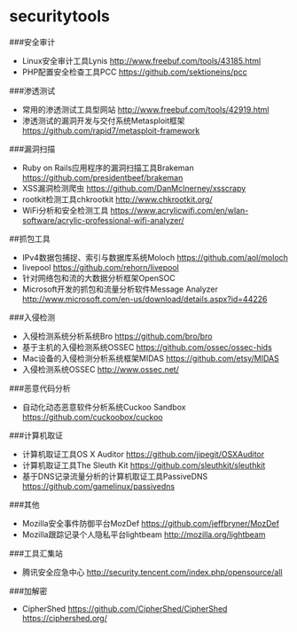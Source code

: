 securitytools
=============
###安全审计
* Linux安全审计工具Lynis http://www.freebuf.com/tools/43185.html
* PHP配置安全检查工具PCC https://github.com/sektioneins/pcc

###渗透测试
* 常用的渗透测试工具型网站 http://www.freebuf.com/tools/42919.html
* 渗透测试的漏洞开发与交付系统Metasploit框架 https://github.com/rapid7/metasploit-framework

###漏洞扫描
* Ruby on Rails应用程序的漏洞扫描工具Brakeman https://github.com/presidentbeef/brakeman
* XSS漏洞检测爬虫 https://github.com/DanMcInerney/xsscrapy
* rootkit检测工具chkrootkit http://www.chkrootkit.org/
*  WiFi分析和安全检测工具 https://www.acrylicwifi.com/en/wlan-software/acrylic-professional-wifi-analyzer/

##抓包工具
* IPv4数据包捕捉、索引与数据库系统Moloch https://github.com/aol/moloch
* livepool https://github.com/rehorn/livepool
* 针对网络包和流的大数据分析框架OpenSOC 
* Microsoft开发的抓包和流量分析软件Message Analyzer http://www.microsoft.com/en-us/download/details.aspx?id=44226

###入侵检测
* 入侵检测系统分析系统Bro https://github.com/bro/bro
* 基于主机的入侵检测系统OSSEC https://github.com/ossec/ossec-hids
* Mac设备的入侵检测分析系统框架MIDAS https://github.com/etsy/MIDAS
* 入侵检测系统OSSEC http://www.ossec.net/

###恶意代码分析
* 自动化动态恶意软件分析系统Cuckoo Sandbox https://github.com/cuckoobox/cuckoo

###计算机取证
* 计算机取证工具OS X Auditor https://github.com/jipegit/OSXAuditor
* 计算机取证工具The Sleuth Kit https://github.com/sleuthkit/sleuthkit
* 基于DNS记录流量分析的计算机取证工具PassiveDNS https://github.com/gamelinux/passivedns

###其他
* Mozilla安全事件防御平台MozDef https://github.com/jeffbryner/MozDef
* Mozilla跟踪记录个人隐私平台lightbeam   http://mozilla.org/lightbeam

###工具汇集站
* 腾讯安全应急中心 http://security.tencent.com/index.php/opensource/all

###加解密
* CipherShed  https://github.com/CipherShed/CipherShed  https://ciphershed.org/

